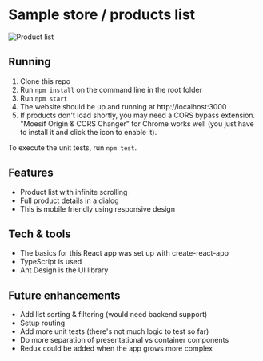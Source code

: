 Sample store / products list
============================

![](https://lh6.googleusercontent.com/LQ8anw-4dNVNm5oTRz3doutvVgpqPwb_dli5nKxw0M1ZFG5XV-sEWMwR1cCg44aOmwipd6L82OtM5g=w1918-h1654 "Product list")

Running 
-------

1. Clone this repo
2. Run `npm install` on the command line in the root folder
3. Run `npm start`
4. The website should be up and running at http://localhost:3000
5. If products don't load shortly, you may need a CORS bypass extension. "Moesif Origin & CORS Changer" 
   for Chrome works well (you just have to install it and click the icon to enable it). 

To execute the unit tests, run `npm test`.

Features
--------

 * Product list with infinite scrolling
 * Full product details in a dialog
 * This is mobile friendly using responsive design 

Tech & tools
------------

 * The basics for this React app was set up with create-react-app
 * TypeScript is used
 * Ant Design is the UI library

Future enhancements
-------------------

 * Add list sorting & filtering (would need backend support)
 * Setup routing
 * Add more unit tests (there's not much logic to test so far)
 * Do more separation of presentational vs container components
 * Redux could be added when the app grows more complex